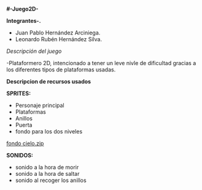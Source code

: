 **#-Juego2D-**

**Integrantes-.** 
- Juan Pablo Hernández Arciniega.
- Leonardo Rubén Hernández Silva.

*Descripción del juego*  

   -Plataformero 2D, intencionado a tener un leve nivle de dificultad gracias a los diferentes tipos de plataformas usadas.





**Descripcion de recursos usados**

****SPRITES:****

- Personaje principal
- Plataformas
- Anillos
- Puerta
- fondo para los dos niveles
  
[fondo cielo.zip](https://github.com/user-attachments/files/21049050/fondo.cielo.zip)


****SONIDOS:****

- sonido a la hora de morir
- sonido a la hora de saltar
- sonido al recoger los anillos
